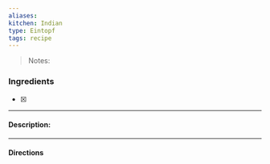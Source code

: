 ```yaml
---
aliases: 
kitchen: Indian
type: Eintopf
tags: recipe
---
```


 >Notes: 

### Ingredients
- [x] 

---
#### Description:


---
#### Directions


